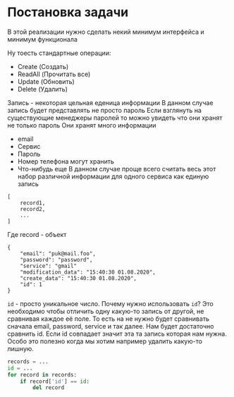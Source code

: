 # Постановка задачи

В этой реализации нужно сделать некий минимум интерфейса и минимум функционала 

Ну тоесть стандартные операции:
* Create (Создать)
* ReadAll (Прочитать все)
* Update (Обновить)
* Delete (Удалить)

Запись - некоторая цельная еденица информации
В данном случае запись будет представлять не просто пароль
Если взглянуть на существующие менеджеры паролей то можно увидеть что они хранят не только пароль
Они хранят много информации
* email
* Сервис
* Пароль
* Номер телефона могут хранить
* Что-нибудь еще
В данном случае проще всего считать весь этот набор различной информации для одного сервиса как единую запись

```
[
    record1,
    record2,
    ...
]
```
Где record - объект 
```
{
    "email": "puk@mail.foo",
    "password": "password",
    "service": "gmail"
    "modification_data": "15:40:30 01.08.2020",
    "create_data": "15:40:30 01.08.2020",
    "id": 1
}
```

`id` - просто уникальное число. Почему нужно использовать `id`? Это необходимо чтобы отличить одну какую-то запись от другой, не сравнивая каждое её поле. То есть на не нужно будет сравнивать сначала email, password, service и так далее. Нам будет достаточно сравнить id. Если id совпадает значит эта та запись которая нам нужна. Особо это полезно когда мы хотим например удалить какую-то лишную.

```python
records = ...
id = ...
for record in records:
    if record['id'] == id:
        del record
```